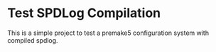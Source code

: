 # Test SPDLog Compilation

This is a simple project to test a premake5 configuration system with compiled spdlog.
